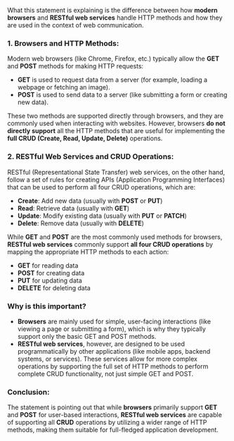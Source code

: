 What this statement is explaining is the difference between how **modern browsers** and **RESTful web services** handle HTTP methods and how they are used in the context of web communication.

### 1. **Browsers and HTTP Methods:**
Modern web browsers (like Chrome, Firefox, etc.) typically allow the **GET** and **POST** methods for making HTTP requests:
- **GET** is used to request data from a server (for example, loading a webpage or fetching an image).
- **POST** is used to send data to a server (like submitting a form or creating new data).

These two methods are supported directly through browsers, and they are commonly used when interacting with websites. However, browsers **do not directly support** all the HTTP methods that are useful for implementing the **full CRUD (Create, Read, Update, Delete)** operations.

### 2. **RESTful Web Services and CRUD Operations:**
RESTful (Representational State Transfer) web services, on the other hand, follow a set of rules for creating APIs (Application Programming Interfaces) that can be used to perform all four CRUD operations, which are:
- **Create**: Add new data (usually with **POST** or **PUT**)
- **Read**: Retrieve data (usually with **GET**)
- **Update**: Modify existing data (usually with **PUT** or **PATCH**)
- **Delete**: Remove data (usually with **DELETE**)

While **GET** and **POST** are the most commonly used methods for browsers, **RESTful web services** commonly support **all four CRUD operations** by mapping the appropriate HTTP methods to each action:
- **GET** for reading data
- **POST** for creating data
- **PUT** for updating data
- **DELETE** for deleting data

### Why is this important?
- **Browsers** are mainly used for simple, user-facing interactions (like viewing a page or submitting a form), which is why they typically support only the basic GET and POST methods.
- **RESTful web services**, however, are designed to be used programmatically by other applications (like mobile apps, backend systems, or services). These services allow for more complex operations by supporting the full set of HTTP methods to perform complete CRUD functionality, not just simple GET and POST.

### Conclusion:
The statement is pointing out that while **browsers** primarily support **GET** and **POST** for user-based interactions, **RESTful web services** are capable of supporting all **CRUD** operations by utilizing a wider range of HTTP methods, making them suitable for full-fledged application development.

